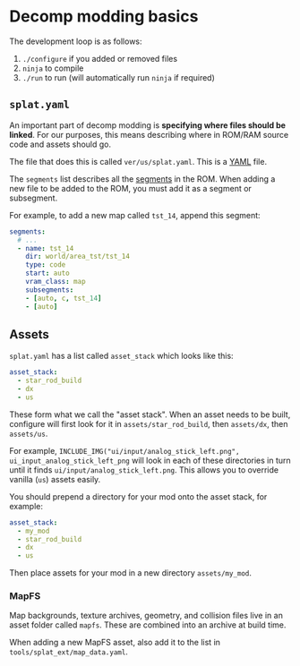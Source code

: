 # Decomp modding basics

The development loop is as follows:
1. `./configure` if you added or removed files
2. `ninja` to compile
3. `./run` to run (will automatically run `ninja` if required)

## `splat.yaml`

An important part of decomp modding is **specifying where files should be linked**. For our purposes, this means describing where in ROM/RAM source code and assets should go.

The file that does this is called `ver/us/splat.yaml`. This is a [YAML](https://learnxinyminutes.com/docs/yaml/) file.

The `segments` list describes all the [segments](https://github.com/ethteck/splat/wiki/Segments) in the ROM. When adding a new file to be added to the ROM, you must add it as a segment or subsegment.

For example, to add a new map called `tst_14`, append this segment:

```yaml
segments:
  # ...
  - name: tst_14
    dir: world/area_tst/tst_14
    type: code
    start: auto
    vram_class: map
    subsegments:
    - [auto, c, tst_14]
    - [auto]
```

## Assets

`splat.yaml` has a list called `asset_stack` which looks like this:

```yaml
asset_stack:
  - star_rod_build
  - dx
  - us
```

These form what we call the "asset stack". When an asset needs to be built, configure will first look for it in `assets/star_rod_build`, then `assets/dx`, then `assets/us`.

For example, `INCLUDE_IMG("ui/input/analog_stick_left.png", ui_input_analog_stick_left_png` will look in each of these directories in turn until it finds `ui/input/analog_stick_left.png`. This allows you to override vanilla (`us`) assets easily.

You should prepend a directory for your mod onto the asset stack, for example:

```yaml
asset_stack:
  - my_mod
  - star_rod_build
  - dx
  - us
```

Then place assets for your mod in a new directory `assets/my_mod`.

### MapFS

Map backgrounds, texture archives, geometry, and collision files live in an asset folder called `mapfs`. These are combined into an archive at build time.

When adding a new MapFS asset, also add it to the list in `tools/splat_ext/map_data.yaml`.
